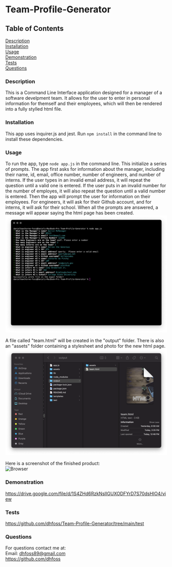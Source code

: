 # Team-Profile-Generator

## Table of Contents
[Description](https://github.com/dhfoss/Team-Profile-Generator/#description)  
[Installation](https://github.com/dhfoss/Team-Profile-Generator/#installation)  
[Usage](https://github.com/dhfoss/Team-Profile-Generator/#usage)  
[Demonstration](https://github.com/dhfoss/Team-Profile-Generator/#demonstration)  
[Tests](https://github.com/dhfoss/Team-Profile-Generator/#tests)  
[Questions](https://github.com/dhfoss/Team-Profile-Generator/#questions)

### Description
This is a Command Line Interface application designed for a manager of a software develpment team. It allows for the user to enter in personal information for themself and their employees, which will then be rendered into a fully stylled html file. 

### Installation
This app uses inquirer.js and jest. Run `npm install` in the command line to install these dependencies.

### Usage
To run the app, type `node app.js` in the command line. This initialize a series of prompts. The app first asks for information about the manager, including their name, id, email, office number, number of engineers, and number of interns. If the user types in an invalid email address, it will repeat the question until a valid one is entered. If the user puts in an invalid number for the number of employes, it will also repeat the question until a valid number is entered. Then the app will prompt the user for information on their employees.  For engineers, it will ask for their Github account, and for interns, it will ask for their school. When all the prompts are answered, a message will appear saying the html page has been created.  
![Terminal](/Develop/assets/screen-shots/1-CLI.png?raw=true "CLI")

A file called "team.html" will be created in the "output" folder. There is also an "assets" folder containing a stylesheet and photo for the new html page.  
![Output](/Develop/assets/screen-shots/2-output.png?raw=true "Output")

Here is a screenshot of the finished product:  
![Browser](/Develop/assets/screen-shots/3-browser.png?raw=true "Browser View")  

### Demonstration
https://drive.google.com/file/d/1S4ZHd6RzkNsIIGUXODFYrD7S70dsHIO4/view

### Tests
https://github.com/dhfoss/Team-Profile-Generator/tree/main/test

### Questions
For questions contact me at:  
Email: dhfoss89@gmail.com  
https://github.com/dhfoss
